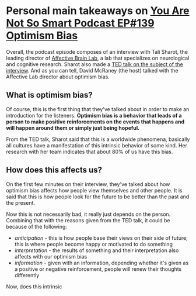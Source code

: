 # Personal main takeaways on [You Are Not So Smart Podcast EP#139 Optimism Bias](https://youarenotsosmart.com/2017/07/25/yanss-105-optimism-bias/)

Overall, the podcast episode composes of an interview with Tali Sharot, the leading director of [Affective Brain Lab](http://affectivebrain.com/), a lab that specializes on neurological and cognitive research. Sharot also made a [TED talk on the subject of the interview](https://www.youtube.com/watch?v=B8rmi95pYL0). And as you can tell, David McRaney (the host) talked with the Affective Lab director about optimism bias.

## What is optimism bias?
Of course, this is the first thing that they've talked about in order to make an introduction for the listeners. **Optimism bias is a behavior that leads of a person to make positive reinforcements on the events that happens and will happen around them or simply just being hopeful.**

From the TED talk, Sharot said that this is a worldwide phenomena, basically all cultures have a manifestation of this intrinsic behavior of some kind. Her research with her team indicates that about 80% of us have this bias. 

## How does this affects us?
On the first few minutes on their interview, they've talked about how optimism bias affects how people view themselves and other people. It is said that this is how people look for the future to be better than the past and the present. 

Now this is not necessarily bad, it really just depends on the person. Combining that with the reasons given from the TED talk, it could be because of the following:

- *anticipation* - this is how people base their views on their side of future; this is where people become happy or motivated to do something
- *interpretation* - the results of something and their interpretation also affects with our optimism bias
- *information* - given with an information, depending whether it's given as a positive or negative reinforcement, people will renew their thoughts differently

Now, does this intrinsic
